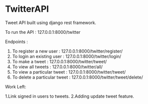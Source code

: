 # TwitterAPI

Tweet API built using django rest framework.

To run the API : 127.0.0.1:8000/twitter

Endpoints :

1. To register a new user : 127.0.0.1:8000/twitter/register/
2. To login an existing user : 127.0.0.1:8000/twitter/login/
3. To make a tweet : 127.0.0.1:8000/twitter/tweet/
4. To view all tweets : 127.0.0.1:8000/twitter/all/
5. To view a particular tweet : 127.0.0.1:8000/twitter/tweet/<tweet-id>
6. To delete a particular tweet : 127.0.0.1:8000/twitter/tweet/delete/<tweet-id>

Work Left:

1.Link signed in users to tweets.
2.Adding update tweet feature.
